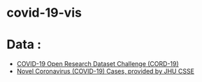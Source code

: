 # covid-19-vis

# Data : 
  - [COVID-19 Open Research Dataset Challenge (CORD-19)](https://www.kaggle.com/allen-institute-for-ai/CORD-19-research-challenge "COVID-19 Open Research Dataset Challenge (CORD-19)")
  - [Novel Coronavirus (COVID-19) Cases, provided by JHU CSSE](https://github.com/CSSEGISandData/COVID-19 "Novel Coronavirus (COVID-19) Cases, provided by JHU CSSE")
